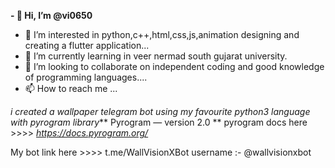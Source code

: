 **- 👋 Hi, I’m @vi0650**
- 👀 I’m interested in python,c++,html,css,js,animation designing and creating a flutter application...
- 🌱 I’m currently learning in veer nermad south gujarat university.
- 💞️ I’m looking to collaborate on independent coding and good knowledge of programming languages....
- 📫 How to reach me ...

<!---
vi0650/vi0650 is a ✨ special ✨ repository because its `README.md` (this file) appears on your GitHub profile.
You can click the Preview link to take a look at your changes.
--->


_i created a wallpaper telegram bot using my favourite python3 language with pyrogram library_** Pyrogram — version 2.0 ** 
pyrogram docs here >>>> _https://docs.pyrogram.org/_

My bot link here >>>> t.me/WallVisionXBot
username :- @wallvisionxbot

